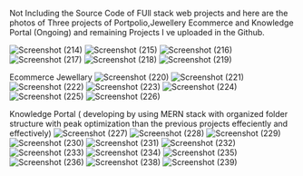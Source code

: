 Not Including the Source Code of FUll stack web projects and here are the photos of Three projects of Portpolio,Jewellery Ecommerce and Knowledge Portal (Ongoing)
and remaining Projects I ve uploaded in the Github.

![Screenshot (214)](https://github.com/user-attachments/assets/ce283a51-1ad4-48c4-badf-1d4f36c26677)
![Screenshot (215)](https://github.com/user-attachments/assets/37696bd8-7cce-4f9d-a7f5-e81bba51e009)
![Screenshot (216)](https://github.com/user-attachments/assets/f42dd273-6b02-431e-ac2c-730e3bc47d3f)
![Screenshot (217)](https://github.com/user-attachments/assets/05a8d05d-0633-4667-828d-c1d07afa3ebe)
![Screenshot (218)](https://github.com/user-attachments/assets/1a186d24-ef9c-4b2b-b2a1-c7421070309b)
![Screenshot (219)](https://github.com/user-attachments/assets/804dac37-d155-4d53-87db-d4f365dfed26)


Ecommerce Jewellary
![Screenshot (220)](https://github.com/user-attachments/assets/4ed2fe0c-1a4e-4b3f-957d-6521ee3619f6)
![Screenshot (221)](https://github.com/user-attachments/assets/e6e1504a-2e07-4a73-94f7-9b6f3277b0b2)
![Screenshot (222)](https://github.com/user-attachments/assets/daa5ce3b-5b60-4ba3-99ee-2e46a54cfb99)
![Screenshot (223)](https://github.com/user-attachments/assets/69c3da82-891a-4710-8b6a-83399d017190)
![Screenshot (224)](https://github.com/user-attachments/assets/9b9b9804-f2ef-40ae-80c9-ab42a8d8a15e)
![Screenshot (225)](https://github.com/user-attachments/assets/1f62d95d-40a6-4c84-b051-c7a091abca3a)
![Screenshot (226)](https://github.com/user-attachments/assets/03f76dda-5d86-4fd0-9faa-4c94fadf3621)

Knowledge Portal ( developing by using MERN stack with organized folder structure with peak optimization than the previous projects effeciently and effectively)
![Screenshot (227)](https://github.com/user-attachments/assets/ea6cd88f-f129-4d63-ae10-b443d6087777)
![Screenshot (228)](https://github.com/user-attachments/assets/9e1769f2-48ad-4b62-be61-377d310674fa)
![Screenshot (229)](https://github.com/user-attachments/assets/e8489646-a3de-437d-98aa-72403e131380)
![Screenshot (230)](https://github.com/user-attachments/assets/0c9f4c54-2e76-48e8-ba53-3ef5044808bb)
![Screenshot (231)](https://github.com/user-attachments/assets/f237c3c1-da71-4e44-8626-6739d79851a9)
![Screenshot (232)](https://github.com/user-attachments/assets/2a46ae67-e3ba-4f32-a529-c61fb6f966bb)
![Screenshot (233)](https://github.com/user-attachments/assets/35c04b8c-914e-438f-89a0-258e6138229a)
![Screenshot (234)](https://github.com/user-attachments/assets/bfaea9bc-b824-4cf0-a179-f80848920f9c)
![Screenshot (235)](https://github.com/user-attachments/assets/4a571ced-de8b-44b1-9a30-1ae267e000da)
![Screenshot (236)](https://github.com/user-attachments/assets/8079afb3-1c14-4fe6-b33f-ba499463451d)
![Screenshot (238)](https://github.com/user-attachments/assets/4ae42e42-5b2a-4a10-b7cb-28e316dc7fea)
![Screenshot (239)](https://github.com/user-attachments/assets/a00763ca-7cf6-4d08-81f4-4ea403e7cb1f)
